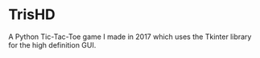 # TrisHD
A Python Tic-Tac-Toe game I made in 2017 which uses the Tkinter library for the high definition GUI.
